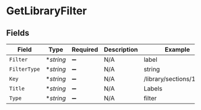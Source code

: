 # GetLibraryFilter


## Fields

| Field                     | Type                      | Required                  | Description               | Example                   |
| ------------------------- | ------------------------- | ------------------------- | ------------------------- | ------------------------- |
| `Filter`                  | **string*                 | :heavy_minus_sign:        | N/A                       | label                     |
| `FilterType`              | **string*                 | :heavy_minus_sign:        | N/A                       | string                    |
| `Key`                     | **string*                 | :heavy_minus_sign:        | N/A                       | /library/sections/1/label |
| `Title`                   | **string*                 | :heavy_minus_sign:        | N/A                       | Labels                    |
| `Type`                    | **string*                 | :heavy_minus_sign:        | N/A                       | filter                    |